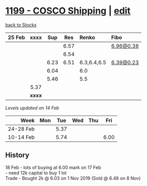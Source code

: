 # [1199 - COSCO Shipping](https://alwinwoo.github.io/stocks/1199.html) | [edit](https://github.com/alwinwoo/alwinwoo.github.io/edit/master/stocks/1199.md)
[back to Stocks](https://alwinwoo.github.io/stocks.html)

| 25 Feb  | **xxxx**     | Sup   | Res   | Renko       | Fibo
| ---:    | :---:        | :---: | :---: | :---        | :---
|         |              |       | 6.57  |             | 6.96@0.38
|         |              |       | 6.54  |
|         |              | 6.23  | 6.51  | 6.3,6.4,6.5 | 6.39@0.23
|         |              | 6.04  |       | 6.0
|         |              | 5.46  |       | 5.5
|         | 5.37         |
|         | **xxxx**     |       |       |

*Levels updated on 14 Feb*

Week      | Mon   | Tue   | Wed   | Thu   | Fri   |
---:      | :---: | :---: | :---: | :---: | :---: |
24-28 Feb |       | 5.37  |
10-14 Feb |       | 5.74  |       |       | 6.00  |

## History
18 Feb - lots of buying at 6.00 mark on 17 Feb <br>- need 12k capital to buy 1 lot<br>
Trade - Bought 2k @ 6.03 on 1 Nov 2019 (Sold @ 6.48 on 8 Nov)
